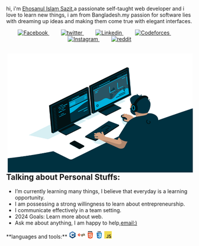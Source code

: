 hi, i'm [Ehosanul Islam Sazit](https://github.com/sazit96),a passionate self-taught web developer and i love to learn new things, i am from Bangladesh.my passion for software lies with dreaming up ideas and making them come true with elegant interfaces.

<div align="center" dir="auto">
      <a
        href="https://www.facebook.com/profile.php?id=100009389918876"
        rel="nofollow"
      >
        <img
          width="22px"
          alt="Facebook"
          src="https://raw.githubusercontent.com/rahuldkjain/github-profile-readme-generator/master/src/images/icons/Social/facebook.svg"
          style="max-width: 100%"
        />
      </a>
      <span>&nbsp;</span>
      <span>&nbsp;</span>
      <span>&nbsp;</span>
      <span>&nbsp;</span>
      <a href="https://twitter.com/sazit969" rel="nofollow">
        <img
          width="22px"
          alt="twitter"
          src="https://raw.githubusercontent.com/rahuldkjain/github-profile-readme-generator/master/src/images/icons/Social/twitter.svg"
          style="max-width: 100%"
        />
      </a>
      <span>&nbsp;</span>
      <span>&nbsp;</span>
      <span>&nbsp;</span>
      <span>&nbsp;</span>
      <a
        href="https://www.linkedin.com/in/ehosanul-islam-sazit/"
        rel="nofollow"
      >
        <img
          width="22px"
          alt="Linkedin"
          src="https://raw.githubusercontent.com/rahuldkjain/github-profile-readme-generator/master/src/images/icons/Social/linked-in-alt.svg"
          style="max-width: 100%"
        />
      </a>
      <span>&nbsp;</span>
      <span>&nbsp;</span>
      <span>&nbsp;</span>
      <span>&nbsp;</span>
      <a href="https://codeforces.com/profile/sazit96" rel="nofollow">
        <img
          width="22px"
          alt="Codeforces"
          src="https://raw.githubusercontent.com/rahuldkjain/github-profile-readme-generator/master/src/images/icons/Social/codeforces.svg"
          style="max-width: 100%"
        />
      </a>
      <span>&nbsp;</span>
      <span>&nbsp;</span>
      <span>&nbsp;</span>
      <span>&nbsp;</span>
      <a href="https://www.instagram.com/sazit_96/" rel="nofollow">
        <img
          width="22px"
          alt="Instagram"
          src="https://raw.githubusercontent.com/rahuldkjain/github-profile-readme-generator/master/src/images/icons/Social/instagram.svg"
          style="max-width: 100%"
        />
      </a>
      <span>&nbsp;</span>
      <span>&nbsp;</span>
      <span>&nbsp;</span>
      <span>&nbsp;</span>
      <a href="https://www.reddit.com/user/Classic-Egg-9155" rel="nofollow">
        <img
          width="22px"
          alt="reddit"
          src="https://raw.githubusercontent.com/rahuldkjain/github-profile-readme-generator/master/src/images/icons/Social/reddit.svg"
          style="max-width: 100%"
        />
      </a>
    </div>
<br>

<img
    align="right"
    src="imgs/sazit gif.gif"
    alt="GIF"
    width="500"
    height="320"
/>

<h2>Talking about Personal Stuffs:</h2>
<ul>
    <li>I’m currently learning many things, I believe that everyday is a learning opportunity.</li>
    <li>I am possessing a strong willingness to learn about entrepreneurship.</li>
    <li>I communicate effectively in a team setting.</li>
    <li>2024 Goals: Learn more about web.</li>
    <li>Ask me about anything, I am happy to help,<a href="mailto:sazitislam96@gmail.com">email:)</a></li>
</ul>
**languages and tools:**  
<code><img height="20" src="https://raw.githubusercontent.com/github/explore/80688e429a7d4ef2fca1e82350fe8e3517d3494d/topics/cpp/cpp.png"></code>
<code><img height="20" src="https://raw.githubusercontent.com/github/explore/80688e429a7d4ef2fca1e82350fe8e3517d3494d/topics/git/git.png"></code>
<code><img height="20" src="https://raw.githubusercontent.com/github/explore/80688e429a7d4ef2fca1e82350fe8e3517d3494d/topics/html/html.png"></code>
<code><img height="20" src="https://raw.githubusercontent.com/github/explore/80688e429a7d4ef2fca1e82350fe8e3517d3494d/topics/css/css.png"></code>
<code><img height="20" src="https://raw.githubusercontent.com/github/explore/80688e429a7d4ef2fca1e82350fe8e3517d3494d/topics/javascript/javascript.png"></code>
